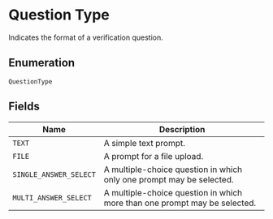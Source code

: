 
# Question Type

Indicates the format of a verification question.

## Enumeration

`QuestionType`

## Fields

| Name | Description |
|  --- | --- |
| `TEXT` | A simple text prompt. |
| `FILE` | A prompt for a file upload. |
| `SINGLE_ANSWER_SELECT` | A multiple-choice question in which only one prompt may be selected. |
| `MULTI_ANSWER_SELECT` | A multiple-choice question in which more than one prompt may be selected. |

